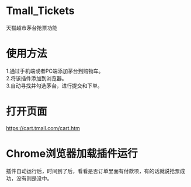 # Tmall_Tickets
天猫超市茅台抢票功能

# 使用方法
1.通过手机端或者PC端添加茅台到购物车。<br/>
2.将该插件添加到浏览器。<br/>
3.自动寻找并勾选茅台，进行提交和下单。<br/>

# 打开页面
https://cart.tmall.com/cart.htm

# Chrome浏览器加载插件运行
插件自动运行后，时间到了后，看看是否订单里面有付款项，有的话就说抢票成功，没有则是没中。
